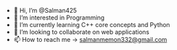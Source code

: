 - 👋 Hi, I’m @Salman425
- 👀 I’m interested in Programming 
- 🌱 I’m currently learning C++ core concepts and Python
- 💞️ I’m looking to collaborate on web applications
- 📫 How to reach me -> salmanmemon332@gmail.com

<!---
Salman425/Salman425 is a ✨ special ✨ repository because its `README.md` (this file) appears on your GitHub profile.
You can click the Preview link to take a look at your changes.
--->
